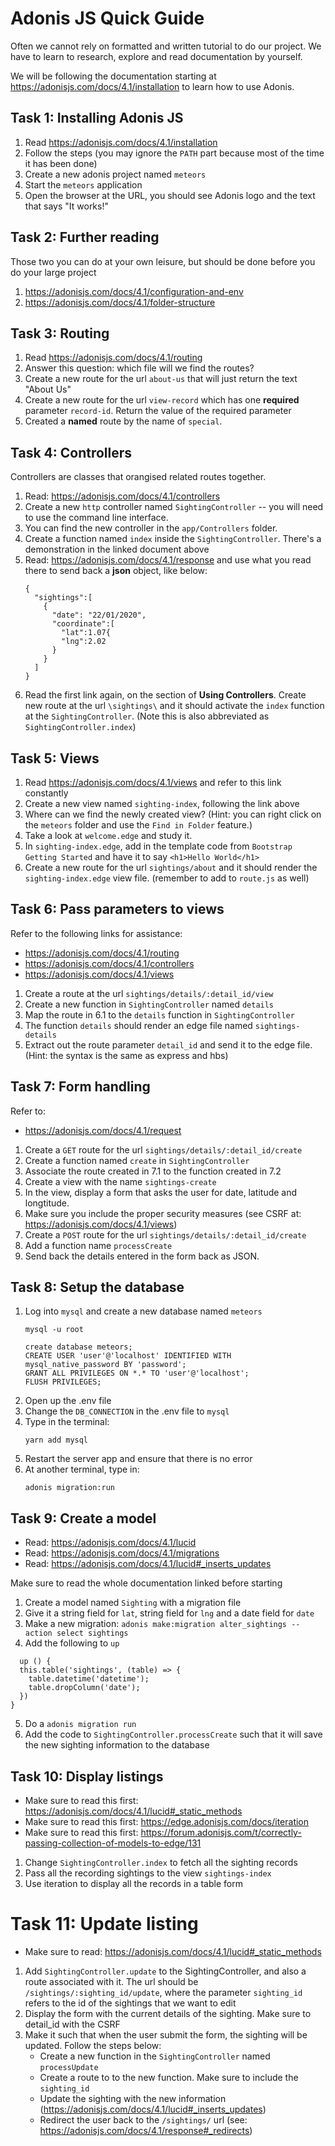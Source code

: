 # Adonis JS Quick Guide

Often we cannot rely on formatted and written tutorial to do our project. We have to learn to research,
explore and read documentation by yourself.

We will be following the documentation starting at https://adonisjs.com/docs/4.1/installation to 
learn how to use Adonis.

## Task 1: Installing Adonis JS
1. Read https://adonisjs.com/docs/4.1/installation
2. Follow the steps (you may ignore the `PATH` part because most of the time it has been done)
3. Create a new adonis project named `meteors`
4. Start the `meteors` application
5. Open the browser at the URL, you should see Adonis logo and the text that says "It works!"

## Task 2: Further reading
Those two you can do at your own leisure, but should be done before you do your large project
1. https://adonisjs.com/docs/4.1/configuration-and-env
2. https://adonisjs.com/docs/4.1/folder-structure

## Task 3: Routing
1. Read https://adonisjs.com/docs/4.1/routing
2. Answer this question: which file will we find the routes?
3. Create a new route for the url `about-us` that will just return the text "About Us"
4. Create a new route for the url `view-record` which has one **required** parameter `record-id`. 
   Return the value of the required parameter 
5. Created a **named** route by the name of `special`.

## Task 4: Controllers
Controllers are classes that orangised related routes together.
1. Read: https://adonisjs.com/docs/4.1/controllers
2. Create a new `http` controller named `SightingController` -- you will need to use the command line interface.
3. You can find the new controller in the `app/Controllers` folder.
4. Create a function named `index` inside the `SightingController`. There's a demonstration in the linked document above
5. Read: https://adonisjs.com/docs/4.1/response and use what you read there to send back a **json**  object, like below:
    ```
    {
      "sightings":[
        {
          "date": "22/01/2020",
          "coordinate":[
            "lat":1.07{
            "lng":2.02
          }
        }
      ]
    }
    ```
6. Read the first link again, on the section of **Using Controllers**. Create new route at the url `\sightings\` and
it should activate the `index` function at the `SightingController`.  (Note this is also abbreviated as `SightingController.index`)

## Task 5: Views
1. Read https://adonisjs.com/docs/4.1/views and refer to this link constantly
2. Create a new view named `sighting-index`, following the link above
3. Where can we find the newly created view? (Hint: you can right click on the `meteors` folder and use the `Find in Folder` feature.)
4. Take a look at `welcome.edge` and study it.
5. In `sighting-index.edge`, add in the template code from `Bootstrap Getting Started` and have it to say `<h1>Hello World</h1>`
6. Create a new route for the url `sightings/about` and it should render the `sighting-index.edge` view file. (remember to add to `route.js` as well)

## Task 6: Pass parameters to views
Refer to the following links for assistance:
* https://adonisjs.com/docs/4.1/routing
* https://adonisjs.com/docs/4.1/controllers
* https://adonisjs.com/docs/4.1/views

1. Create a route at the url `sightings/details/:detail_id/view` 
2. Create a new function in `SightingController` named `details`
3. Map the route in 6.1 to the `details` function in `SightingController`
4. The function `details` should render an edge file named `sightings-details`
5. Extract out the route parameter `detail_id` and send it to the edge file. (Hint: the syntax is the same as express and hbs)

## Task 7: Form handling
Refer to:
* https://adonisjs.com/docs/4.1/request

1. Create a `GET` route for the url `sightings/details/:detail_id/create`
2. Create a function named `create` in `SightingController`
3. Associate the route created in 7.1 to the function created in 7.2
4. Create a view with the name `sightings-create`
5. In the view, display a form that asks the user for date, latitude and longtitude.
6. Make sure you include the proper security measures (see CSRF at: https://adonisjs.com/docs/4.1/views)
7. Create a `POST` route for the url `sightings/details/:detail_id/create`
8. Add a function name `processCreate`
9. Send back the details entered in the form back as JSON.

## Task 8: Setup the database
1. Log into `mysql` and create a new database named `meteors`
    ```
    mysql -u root
    ```
    ```
    create database meteors;
    CREATE USER 'user'@'localhost' IDENTIFIED WITH mysql_native_password BY 'password';
    GRANT ALL PRIVILEGES ON *.* TO 'user'@'localhost';
    FLUSH PRIVILEGES;
    ```
2. Open up the .env file
3. Change the `DB_CONNECTION` in the .env file to `mysql`
4. Type in the terminal:
   ```
   yarn add mysql
   ```
5. Restart the server app and ensure that there is no error
6. At another terminal, type in:
   ```
   adonis migration:run
   ```

## Task 9: Create a model
* Read: https://adonisjs.com/docs/4.1/lucid
* Read: https://adonisjs.com/docs/4.1/migrations
* Read: https://adonisjs.com/docs/4.1/lucid#_inserts_updates

Make sure to read the whole documentation linked before starting

1. Create a model named `Sighting` with a migration file
2. Give it a string field for `lat`, string field for `lng`
   and a date field for `date`
3. Make a new migration:
   `adonis make:migration alter_sightings --action select sightings`
4. Add the following to `up`
  ```
    up () {
    this.table('sightings', (table) => {
      table.datetime('datetime');
      table.dropColumn('date');
    })
  }
  ```
5. Do a `adonis migration run`
6. Add the code to `SightingController.processCreate` such that
it will save the new sighting information to the database

## Task 10: Display listings
* Make sure to read this first: https://adonisjs.com/docs/4.1/lucid#_static_methods
* Make sure to read this first: https://edge.adonisjs.com/docs/iteration
* Make sure to read this first: https://forum.adonisjs.com/t/correctly-passing-collection-of-models-to-edge/131

1. Change `SightingController.index` to fetch all the sighting records
2. Pass all the recording sightings to the view `sightings-index`
3. Use iteration to display all the records in a table form

# Task 11: Update listing
* Make sure to read: https://adonisjs.com/docs/4.1/lucid#_static_methods

1. Add `SightingController.update` to the SightingController, and also a route 
associated with it. The url should be `/sightings/:sighting_id/update`, where the
parameter `sighting_id` refers to the id of the sightings that we want to edit
2. Display the form with the current details of the sighting. Make sure to detail_id
with the CSRF
3. Make it such that when the user submit the form, the sighting will be updated. Follow
the steps below:
   * Create a new function in the `SightingController` named `processUpdate`
   * Create a route to to the new function. Make sure to include the `sighting_id`
   * Update the sighting with the new information (https://adonisjs.com/docs/4.1/lucid#_inserts_updates)
   * Redirect the user back to the `/sightings/` url (see: https://adonisjs.com/docs/4.1/response#_redirects)